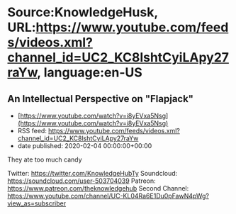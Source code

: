 # Source:KnowledgeHusk, URL:https://www.youtube.com/feeds/videos.xml?channel_id=UC2_KC8lshtCyiLApy27raYw, language:en-US

## An Intellectual Perspective on "Flapjack"
 - [https://www.youtube.com/watch?v=i8yEVxa5Nsg](https://www.youtube.com/watch?v=i8yEVxa5Nsg)
 - RSS feed: https://www.youtube.com/feeds/videos.xml?channel_id=UC2_KC8lshtCyiLApy27raYw
 - date published: 2020-02-04 00:00:00+00:00

They ate too much candy

Twitter: https://twitter.com/KnowledgeHubTy
Soundcloud: https://soundcloud.com/user-503704039
Patreon: https://www.patreon.com/theknowledgehub
Second Channel: https://www.youtube.com/channel/UC-KL04Ra6E1Du0pFawN4pWg?view_as=subscriber

